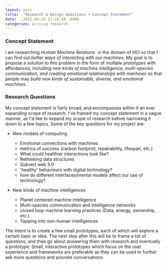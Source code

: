 ```yaml
---
layout: post
title:  "Research & Design Questions + Concept Statement"
date:   2021-09-28 21:16:48 -0400
categories: writing research
---
```



### Concept Statement
I am researching *Human Machine Relations* 
in the domain of *HCI*
so that I can find out *better ways of interacting with our machines*.
My goal is to propose a solution to this problem in the form of *multiple prototypes*
with affordances, including *new kinds of machine intelligence, multi-species communication, and creating emotional relationships with machines*
so that people may *build new kinds of sustainable, diverse, and emotional machines*.


### Research Questions
My concept statement is fairly broad, and encompasses within it an ever expanding scope of research. I've framed my concept statement in a vague manner, as I'd like to expand my scope of research before narrowing it down to a few topics. Some of the key questions for my project are:

- New models of computing
    - Emotional connections with machines
    - metrics of success (carbon footprint, repairability, lifespan, etc.)
    - What could healthier interactions look like?
    - Rethinking data structures
    - Subvert web 3.0
    - 'healthy' behaviours with digital technology?
    - how do different interfaces/mental models affect our use of technology?

- New kinds of machine intelligences
    - Planet centered machine intelligence
    - Multi-species communication and intelligence networks
    - closed loop machine learning practices (Data, energy, ownership, etc.)
    - Tapping into non-human intelligences


The intent is to create a few small prototypes, each of which will explore a certain topic or idea. The next step after this will be to frame a list of questions, and then go about answering them with research and eventually a prototype. Small, interactive prototypes which focus on the user experience and frameworks are preferable as they can be used to further ask more questions and provoke conversations. 